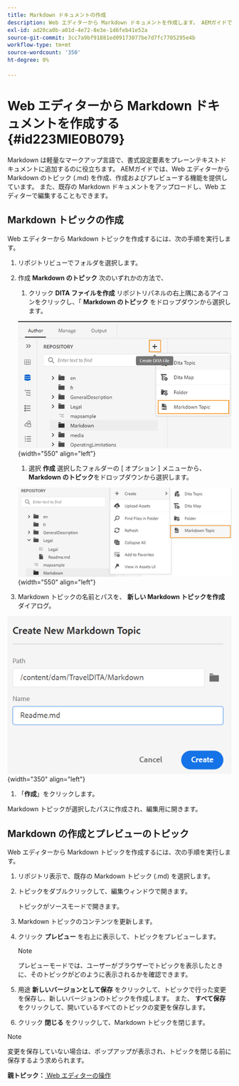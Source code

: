 ```yaml
---
title: Markdown ドキュメントの作成
description: Web エディターから Markdown ドキュメントを作成します。 AEMガイドで、Markdown トピックを作成、作成およびプレビューする方法について説明します。
exl-id: ad20ca0b-a01d-4e72-8e3e-1d6feb41e52a
source-git-commit: 3cc7a9bf91881ed09173077be7d7fc7705295e4b
workflow-type: tm+mt
source-wordcount: '350'
ht-degree: 0%

---
```


# Web エディターから Markdown ドキュメントを作成する {#id223MIE0B079}

Markdown は軽量なマークアップ言語で、書式設定要素をプレーンテキストドキュメントに追加するのに役立ちます。 AEMガイドでは、Web エディターから Markdown のトピック (.md) を作成、作成およびプレビューする機能を提供しています。 また、既存の Markdown ドキュメントをアップロードし、Web エディターで編集することもできます。

## Markdown トピックの作成

Web エディターから Markdown トピックを作成するには、次の手順を実行します。

1. リポジトリビューでフォルダを選択します。
1. 作成 **Markdown のトピック** 次のいずれかの方法で、
   1. クリック **DITA ファイルを作成** リポジトリパネルの右上隅にあるアイコンをクリックし、「 **Markdown のトピック** をドロップダウンから選択します。

   ![](images/create-markdown-dita-topic.png){width="550" align="left"}

   1. 選択 **作成** 選択したフォルダーの [ オプション ] メニューから、 **Markdown のトピック**&#x200B;をドロップダウンから選択します。

   ![](images/create-markdown-options-menu.png){width="550" align="left"}

1. Markdown トピックの名前とパスを、 **新しい Markdown トピックを作成** ダイアログ。

![](images/create-markdown-dialog.png){width="350" align="left"}

1. 「**作成**」をクリックします。

Markdown トピックが選択したパスに作成され、編集用に開きます。

## Markdown の作成とプレビューのトピック

Web エディターから Markdown トピックを作成するには、次の手順を実行します。

1. リポジトリ表示で、既存の Markdown トピック (.md) を選択します。
1. トピックをダブルクリックして、編集ウィンドウで開きます。

   トピックがソースモードで開きます。

1. Markdown トピックのコンテンツを更新します。
1. クリック **プレビュー** を右上に表示して、トピックをプレビューします。

   >[!NOTE]
   >
   > プレビューモードでは、ユーザーがブラウザーでトピックを表示したときに、そのトピックがどのように表示されるかを確認できます。

1. 用途 **新しいバージョンとして保存** をクリックして、トピックで行った変更を保存し、新しいバージョンのトピックを作成します。 また、 **すべて保存** をクリックして、開いているすべてのトピックの変更を保存します。

1. クリック **閉じる** をクリックして、Markdown トピックを閉じます。

>[!NOTE]
>
> 変更を保存していない場合は、ポップアップが表示され、トピックを閉じる前に保存するよう求められます。

**親トピック：**[ Web エディターの操作](web-editor.md)
